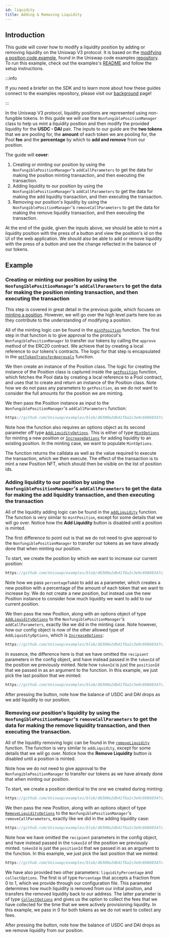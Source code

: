 ```yaml
---
id: liquidity
title: Adding & Removing Liquidity
---
```


## Introduction

This guide will cover how to modify a liquidity position by adding or removing liquidity on the Uniswap V3 protocol.
It is based on the [modifying a position code example](https://github.com/Uniswap/examples/tree/main/v3-sdk/modifying-position), found in the Uniswap code examples [repository](https://github.com/Uniswap/examples).
To run this example, check out the examples's [README](https://github.com/Uniswap/examples/blob/main/v3-sdk/modifying-position/README.md) and follow the setup instructions.

:::info

If you need a briefer on the SDK and to learn more about how these guides connect to the examples repository, please visit our [background](./01-background.md) page!

:::

In the Uniswap V3 protocol, liquidity positions are represented using non-fungible tokens. In this guide we will use the `NonfungiblePositionManager` class to help us mint a liquidity position and then modify the provided liquidity for the  **USDC - DAI** pair. The inputs to our guide are the **two tokens** that we are pooling for, the **amount** of each token we are pooling for, the Pool **fee** and the **percentage** by which to **add and remove** from our position.

The guide will **cover**:
1. Creating or minting our position by using the `NonfungiblePositionManager`'s `addCallParameters` to get the data for making the position minting transaction, and then executing the transaction.
2. Adding liquidity to our position by using the `NonfungiblePositionManager`'s `addCallParameters` to get the data for making the add liquidity transaction, and then executing the transaction.
3. Removing our position's liquidity  by using the `NonfungiblePositionManager`'s `removeCallParameters` to get the data for making the remove liquidity transaction, and then executing the transaction.

At the end of the guide, given the inputs above, we should be able to mint a liquidity position with the press of a button and view the position's id on the UI of the web application. We should also be able to add or remove liquidity with the press of a button and see the change reflected in the balance of our tokens.

## Example

### Creating or minting our position by using the `NonfungiblePositionManager`'s `addCallParameters` to get the data for making the position minting transaction, and then executing the transaction

This step is covered in great detail in the previous guide, which focuses on [minting a position](./01-minting-position.md). However, we will go over the high level parts here too as they contribute to the understanding of modifying a position.

All of the minting logic can be found in the [`mintPosition`](https://github.com/Uniswap/examples/blob/d6300e2db41f6a2c3e9c69860347c17c484232ba/v3-sdk/modifying-position/src/example/Example.tsx#L128) function. The first step in that function is to give approval to the protocol's `NonfungiblePositionManager` to transfer our tokens by calling the `approve` method of the ERC20 contract. We achieve that by creating a local reference to our tokens's contracts. The logic for that step is encapsulated in the [`getTokenTransferApprovals`](https://github.com/Uniswap/examples/blob/d6300e2db41f6a2c3e9c69860347c17c484232ba/v3-sdk/modifying-position/src/libs/positions.ts#L31) function.

We then create an instance of the Position class. The logic for creating the instance of the Position class is captured inside the [`getPosition`](https://github.com/Uniswap/examples/blob/d6300e2db41f6a2c3e9c69860347c17c484232ba/v3-sdk/modifying-position/src/example/Example.tsx#L83) function, which fetches the Pool data by creating a local reference to a Pool contract, and uses that to create and return an instance of the Position class. Note how we do not pass any parameters to `getPosition`, as we do not want to consider the full amounts for the position we are minting.

We then pass the Position instance as input to the `NonfungiblePositionManager`'s `addCallParameters` function:

```js reference title="Getting the transaction calldata and parameters" referenceLinkText="View on Github" customStyling
https://github.com/Uniswap/examples/blob/d6300e2db41f6a2c3e9c69860347c17c484232ba/v3-sdk/modifying-position/src/example/Example.tsx#L156-L163
```

Note how the function also requires an options object as its second parameter off type [`AddLiquidityOptions`](https://github.com/Uniswap/v3-sdk/blob/08a7c050cba00377843497030f502c05982b1c43/src/nonfungiblePositionManager.ts#L77). This is either of type [`MintOptions`](https://github.com/Uniswap/v3-sdk/blob/08a7c050cba00377843497030f502c05982b1c43/src/nonfungiblePositionManager.ts#L74) for minting a new position or [`IncreaseOptions`](https://github.com/Uniswap/v3-sdk/blob/08a7c050cba00377843497030f502c05982b1c43/src/nonfungiblePositionManager.ts#L75) for adding liquidity to an existing position. In the minting case, we want to populate `MintOptions`.

The function returns the calldata as well as the value required to execute the transaction, which we then execute. The effect of the transaction is to mint a new Position NFT, which should then be visible on the list of position ids.

### Adding liquidity to our position by using the `NonfungiblePositionManager`'s `addCallParameters` to get the data for making the add liquidity transaction, and then executing the transaction

All of the liquidity adding logic can be found in the [`addLiquidity`](https://github.com/Uniswap/examples/blob/d6300e2db41f6a2c3e9c69860347c17c484232ba/v3-sdk/modifying-position/src/example/Example.tsx#L128) function. The function is very similar to `mintPosition`, except for some details that we will go over. Notice how the **Add Liquidity** button is disabled until a position is minted.

The first difference to point out is that we do not need to give approval to the `NonfungiblePositionManager` to transfer our tokens as we have already done that when minting our position. 

To start, we create the position by which we want to increase our current position:

```js reference title="Submitting the Position NFT minting transaction" referenceLinkText="View on Github" customStyling
https://github.com/Uniswap/examples/blob/d6300e2db41f6a2c3e9c69860347c17c484232ba/v3-sdk/modifying-position/src/example/Example.tsx#L186-L188
```

Note how we pass `percentageToAdd` to add as a parameter, which creates a new position with a percentage of the amount of each token that we want to increase by. We do not create a new position, but instead use the new Position instance to consider how much liquidity we want to add to our current position.

We then pass the new Position, along with an options object of type [`AddLiquidityOptions`](https://github.com/Uniswap/v3-sdk/blob/08a7c050cba00377843497030f502c05982b1c43/src/nonfungiblePositionManager.ts#L77) to the `NonfungiblePositionManager`'s `addCallParameters`, exactly like we did in the minting case. Note however, how our config object is now of the other allowed type of `AddLiquidityOptions`, which is [`IncreaseOptions`](https://github.com/Uniswap/v3-sdk/blob/08a7c050cba00377843497030f502c05982b1c43/src/nonfungiblePositionManager.ts#L75):

```js reference title="Submitting the Position NFT minting transaction" referenceLinkText="View on Github" customStyling
https://github.com/Uniswap/examples/blob/d6300e2db41f6a2c3e9c69860347c17c484232ba/v3-sdk/modifying-position/src/example/Example.tsx#L191-L198
```
In essence, the difference here is that we have omitted the `recipient` parameters in the config object, and have instead passed in the `tokenId` of the position we previously minted. Note how `tokenId` is just the `positionId` that we passed in as an argument to the function. In this example, we just pick the last position that we minted:

```js reference title="Submitting the Position NFT minting transaction" referenceLinkText="View on Github" customStyling
https://github.com/Uniswap/examples/blob/d6300e2db41f6a2c3e9c69860347c17c484232ba/v3-sdk/modifying-position/src/example/Example.tsx#L357-L359
```

After pressing the button, note how the balance of USDC and DAI drops as we add liquidity to our position.


### Removing our position's liquidity  by using the `NonfungiblePositionManager`'s `removeCallParameters` to get the data for making the remove liquidity transaction, and then executing the transaction.

All of the liquidity removing logic can be found in the [`removeLiquidity`](https://github.com/Uniswap/examples/blob/d6300e2db41f6a2c3e9c69860347c17c484232ba/v3-sdk/modifying-position/src/example/Example.tsx#L128) function. The function is very similar to `addLiquidity`, except for some details that we will go over. Notice how the **Remove Liquidity** button is disabled until a position is minted.

Note how we do not need to give approval to the `NonfungiblePositionManager` to transfer our tokens as we have already done that when minting our position. 

To start, we create a position identical to the one we created during minting:

```js reference title="Submitting the Position NFT minting transaction" referenceLinkText="View on Github" customStyling
https://github.com/Uniswap/examples/blob/d6300e2db41f6a2c3e9c69860347c17c484232ba/v3-sdk/modifying-position/src/example/Example.tsx#L221
```

We then pass the new Position, along with an options object of type [`RemoveLiquidityOptions`](https://github.com/Uniswap/v3-sdk/blob/08a7c050cba00377843497030f502c05982b1c43/src/nonfungiblePositionManager.ts#L138) to the `NonfungiblePositionManager`'s `removeCallParameters`, exactly like we did in the adding liquidity case:

```js reference title="Submitting the Position NFT minting transaction" referenceLinkText="View on Github" customStyling
https://github.com/Uniswap/examples/blob/d6300e2db41f6a2c3e9c69860347c17c484232ba/v3-sdk/modifying-position/src/example/Example.tsx#L191-L198
```
Note how we have omitted the `recipient` parameters in the config object, and have instead passed in the `tokenId` of the position we previously minted. `tokenId` is just the `positionId` that we passed in as an argument to the function. In this example, we just pick the last position that we minted:

```js reference title="Submitting the Position NFT minting transaction" referenceLinkText="View on Github" customStyling
https://github.com/Uniswap/examples/blob/d6300e2db41f6a2c3e9c69860347c17c484232ba/v3-sdk/modifying-position/src/example/Example.tsx#L357-L359
```

We have also provided two other parameters: `liquidityPercentage` and `collectOptions`. The first is of type `Percentage` that accepts a fraction from 0 to 1, which we provide through our configuration file. This parameter determines how much liquidity is removed from our initial position, and transfers the removed liquidity back to our address. The latter parameter is of type [`CollectOptions`](https://github.com/Uniswap/v3-sdk/blob/08a7c050cba00377843497030f502c05982b1c43/src/nonfungiblePositionManager.ts#L105) and gives us the option to collect the fees that we have collected for the time that we were actively provisioning liquidity. In this example, we pass in 0 for both tokens as we do not want to collect any fees.


After pressing the button, note how the balance of USDC and DAI drops as we remove liquidity from our position.